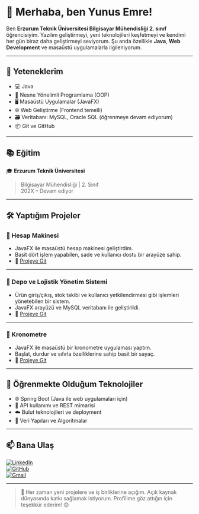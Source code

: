 # 👋 Merhaba, ben Yunus Emre!

Ben **Erzurum Teknik Üniversitesi Bilgisayar Mühendisliği 2. sınıf** öğrencisiyim. Yazılım geliştirmeyi, yeni teknolojileri keşfetmeyi ve kendimi her gün biraz daha geliştirmeyi seviyorum. Şu anda özellikle **Java**, **Web Development** ve masaüstü uygulamalarla ilgileniyorum.

---

## 🚀 Yeteneklerim

- 💻 Java
- 🧠 Nesne Yönelimli Programlama (OOP)
- 🖥️ Masaüstü Uygulamalar (JavaFX)
- 🌐 Web Geliştirme (Frontend temelli)
- 🗃️ Veritabanı: MySQL, Oracle SQL (öğrenmeye devam ediyorum)
- 📦 Git ve GitHub

---

## 📚 Eğitim

🎓 **Erzurum Teknik Üniversitesi**
> Bilgisayar Mühendisliği | 2. Sınıf  
> 202X – Devam ediyor

---

## 🛠️ Yaptığım Projeler

### 📌 Hesap Makinesi
- JavaFX ile masaüstü hesap makinesi geliştirdim.
- Basit dört işlem yapabilen, sade ve kullanıcı dostu bir arayüze sahip.
- 🔗 [Projeye Git](https://github.com/emreEngineering/calculator-v1)

---

### 📌 Depo ve Lojistik Yönetim Sistemi
- Ürün giriş/çıkış, stok takibi ve kullanıcı yetkilendirmesi gibi işlemleri yönetebilen bir sistem.
- JavaFX arayüzü ve MySQL veritabanı ile geliştirildi.
- 🔗 [Projeye Git](https://github.com/emreEngineering/management-system-v1)

---

### 📌 Kronometre
- JavaFX ile masaüstü bir kronometre uygulaması yaptım.
- Başlat, durdur ve sıfırla özelliklerine sahip basit bir sayaç.
- 🔗 [Projeye Git](https://github.com/emreEngineering/chronometre-javafx)

---

## 🌱 Öğrenmekte Olduğum Teknolojiler

- 🌐 Spring Boot (Java ile web uygulamaları için)
- 📡 API kullanımı ve REST mimarisi
- ☁️ Bulut teknolojileri ve deployment
- 📘 Veri Yapıları ve Algoritmalar

---

## 📫 Bana Ulaş

[![LinkedIn](https://img.shields.io/badge/LinkedIn-0077B5?style=for-the-badge&logo=linkedin&logoColor=white)](https://www.linkedin.com/in/yunus-emre-karaman-a2947331b/)  
[![GitHub](https://img.shields.io/badge/GitHub-000000?style=for-the-badge&logo=github&logoColor=white)](https://github.com/emreEngineering)  
[![Gmail](https://img.shields.io/badge/Gmail-D14836?style=for-the-badge&logo=gmail&logoColor=white)](mailto:emre884k@gmail.com)

---

> 💬 Her zaman yeni projelere ve iş birliklerine açığım. Açık kaynak dünyasında katkı sağlamak istiyorum. Profilime göz attığın için teşekkür ederim! 😊

